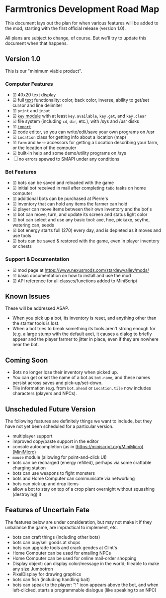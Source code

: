 # Farmtronics Development Road Map

This document lays out the plan for when various features will be added to the mod, starting with the first official release (version 1.0).

All plans are subject to change, of course.  But we'll try to update this document when that happens.

## Version 1.0

This is our "minimum viable product".

### Computer Features
- ☑ 40x20 text display
- ☑ full [text](https://miniscript.org/wiki/TextDisplay) functionality: color, back color, inverse, ability to get/set cursor and line delimiter
- ☑ `print` and `input`
- ☑ [`key` module](https://miniscript.org/wiki/Key) with at least `key.available`, `key.get`, and `key.clear`
- ☑ file system (including `cd`, `dir`, etc.), with /sys and /usr disks
- ☑ [`import`](https://miniscript.org/wiki/Import)
- ☑ code editor, so you can write/edit/save your own programs on /usr
- ☑ `Location` class for getting info about a location (map)
- ☑ `farm` and `here` accessors for getting a Location describing your farm, or the location of the computer
- ☑ built-in help and some demo/utility programs on /sys
- ☐ no errors spewed to SMAPI under any conditions

### Bot Features
- ☑ bots can be saved and reloaded with the game
- ☑ initial bot received in mail after completing `toDo` tasks on home computer
- ☑ additional bots can be purchased at Pierre's
- ☑ inventory that can hold any items the farmer can hold
- ☑ player can move items between their own inventory and the bot's
- ☑ bot can move, turn, and update its screen and status light color
- ☑ bot can select and use any basic tool: axe, hoe, pickaxe, scythe, watering can, seeds
- ☑ bot energy starts full (270) every day, and is depleted as it moves and use tools
- ☑ bots can be saved & restored with the game, even in player inventory or chests

### Support & Documentation
- ☑ mod page at https://www.nexusmods.com/stardewvalley/mods/
- ☑ basic documentation on how to install and use the mod
- ☑ API reference for all classes/functions added to MiniScript

## Known Issues

These will be addressed ASAP.

- When you pick up a bot, its inventory is reset, and anything other than the starter tools is lost.
- When a bot tries to break something its tools aren't strong enough for (e.g. a large stump with the default axe), it causes a dialog to briefly appear and the player farmer to jitter in place, even if they are nowhere near the bot.

## Coming Soon

- Bots no longer lose their inventory when picked up.
- You can get or set the name of a bot as `bot.name`, and these names persist across saves and pick-up/set-down.
- Tile information (e.g. from `bot.ahead` or `Location.tile` now includes characters (players and NPCs).

## Unscheduled Future Version

The following features are definitely things we want to include, but they have not yet been scheduled for a particular version.

- multiplayer support
- improved copy/paste support in the editor
- console autocompletion (as in [https://miniscript.org/MiniMicro](MiniMicro)
- `mouse` module (allowing for point-and-click UI)
- bots can be recharged (energy refilled), perhaps via some craftable charging station
- bots can use weapons to fight monsters
- bots and Home Computer can communicate via networking
- bots can pick up and drop items
- allow a bot to stay on top of a crop plant overnight without squashing (destroying) it

## Features of Uncertain Fate

The features below are under consideration, but may not make it if they unbalance the game, are impractical to implement, etc.

- bots can craft things (including other bots)
- bots can buy/sell goods at shops
- bots can upgrade tools and crack geodes at Clint's
- Home Computer can be used for emailing NPCs
- Home Computer can be used for online mail-order shopping
- Display object: can display color/message in the world; tileable to make any size Jumbotron
- PixelDisplay for drawing graphics
- bots can fish (including handling bait)
- bots can speak to the player: "!" icon appears above the bot, and when left-clicked, starts a programmable dialogue (like speaking to an NPC)
  
